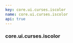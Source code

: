 ```yaml
---
key: core.ui.curses.iscolor
name: core.ui.curses.iscolor
api: true
---
```


### core.ui.curses.iscolor
